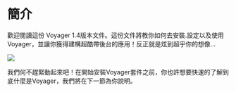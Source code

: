 # 簡介

歡迎閱讀這份 Voyager 1.4版本文件。這份文件將教你如何去安裝.設定以及使用Voyager，並讓你獲得建構超酷帶後台的應用！反正就是炫到超乎你的想像...

![](https://i.imgur.com/nHqOnK9.png)

我們何不趕緊動起來吧！在開始安裝Voyager套件之前，你也許想要快速的了解到底什麼是Voyager，我們將在下一節為你說明。

